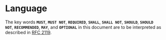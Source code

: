 # Language

The key words **`MUST`**, **`MUST NOT`**, **`REQUIRED`**, **`SHALL`**, **`SHALL NOT`**, **`SHOULD`**, **`SHOULD NOT`**, **`RECOMMENDED`**, **`MAY`**, and **`OPTIONAL`** in this document are to be interpreted as described in [RFC 2119](https://www.ietf.org/rfc/rfc2119.txt).
